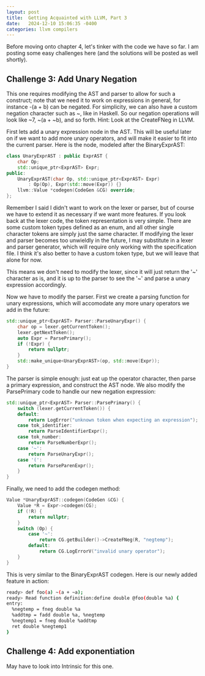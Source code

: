 ```yaml
---
layout: post
title:  Getting Acquainted with LLVM, Part 3
date:   2024-12-10 15:06:35 -0400
categories: llvm compilers
---
```


Before moving onto chapter 4, let's tinker with the code we have so far. I am posting some easy challenges here (and the solutions will be posted as well shortly).

## Challenge 3: Add Unary Negation

This one requires modifying the AST and parser to allow for such a construct; note that we need it to work on expressions in general, for instance -(a + b) can be negated. For simplicity, we can also have a custom negation character such as ~, like in Haskell. So our negation operations will look like ~7, ~(a + ~b), and so forth. Hint: Look at the CreateFNeg in LLVM. 

First lets add a unary expression node in the AST. This will be useful later on if we want to add more unary operators, and will make it easier to fit into the current parser. Here is the node, modeled after the BinaryExprAST: 

```cpp
class UnaryExprAST : public ExprAST {
    char Op;
    std::unique_ptr<ExprAST> Expr;
public:
    UnaryExprAST(char Op, std::unique_ptr<ExprAST> Expr) 
        : Op(Op), Expr(std::move(Expr)) {}
    llvm::Value *codegen(CodeGen &CG) override;
};
```

Remember I said I didn't want to work on the lexer or parser, but of course we have to extend it as necessary if we want more features. If you look back at the lexer code, the token representation is very simple. There are some custom token types defined as an enum, and all other single character tokens are simply just the same character. If modifying the lexer and parser becomes too unwieldly in the future, I may substitute in a lexer and parser generator, which will require only working with the specification file. I think it's also better to have a custom token type, but we will leave that alone for now. 

This means we don't need to modify the lexer, since it will just return the '~' character as is, and it is up to the parser to see the '~' and parse a unary expression accordingly. 

Now we have to modify the parser. First we create a parsing function for unary expressions, which will accomodate any more unary operators we add in the future: 

```cpp
std::unique_ptr<ExprAST> Parser::ParseUnaryExpr() {
    char op = lexer.getCurrentToken();
    lexer.getNextToken();
    auto Expr = ParsePrimary();
    if (!Expr) {
        return nullptr;
    }
    std::make_unique<UnaryExprAST>(op, std::move(Expr));
}
```

The parser is simple enough: just eat up the operator character, then parse a primary expression, and construct the AST node. We also modify the ParsePrimary code to handle our new negation expression:

```cpp
std::unique_ptr<ExprAST> Parser::ParsePrimary() {
    switch (lexer.getCurrentToken()) {
    default:
        return LogError("unknown token when expecting an expression");
    case tok_identifier:
        return ParseIdentifierExpr();
    case tok_number:
        return ParseNumberExpr();
    case '~': 
        return ParseUnaryExpr();
    case '(':
        return ParseParenExpr();
    }
}
```

Finally, we need to add the codegen method: 

```cpp
Value *UnaryExprAST::codegen(CodeGen &CG) {
    Value *R = Expr->codegen(CG);
    if (!R) {
        return nullptr;
    }
    switch (Op) {
        case '~':
            return CG.getBuilder()->CreateFNeg(R, "negtemp");
        default:
            return CG.LogErrorV("invalid unary operator");
    }
}
```

This is very similar to the BinaryExprAST codegen. Here is our newly added feature in action:

```bash
ready> def foo(a) ~(a + ~a);
ready> Read function definition:define double @foo(double %a) {
entry:
  %negtemp = fneg double %a
  %addtmp = fadd double %a, %negtemp
  %negtemp1 = fneg double %addtmp
  ret double %negtemp1
}
```

## Challenge 4: Add exponentiation

May have to look into Intrinsic for this one. 